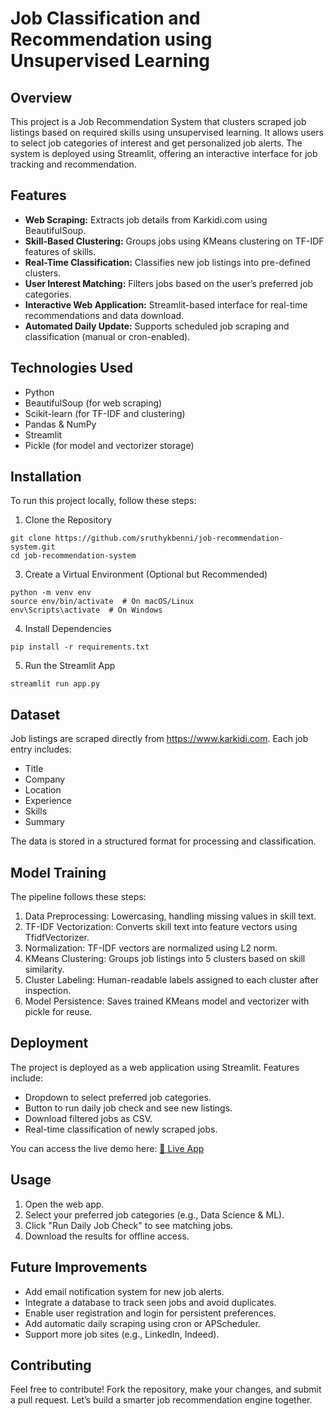 # Job Classification and Recommendation using Unsupervised Learning

## Overview
This project is a Job Recommendation System that clusters scraped job listings based on required skills using unsupervised learning. It allows users to select job categories of interest and get personalized job alerts. The system is deployed using Streamlit, offering an interactive interface for job tracking and recommendation.

## Features
- **Web Scraping:** Extracts job details from Karkidi.com using BeautifulSoup.
- **Skill-Based Clustering:** Groups jobs using KMeans clustering on TF-IDF features of skills.
- **Real-Time Classification:** Classifies new job listings into pre-defined clusters.
- **User Interest Matching:** Filters jobs based on the user’s preferred job categories.
- **Interactive Web Application:** Streamlit-based interface for real-time recommendations and data download.
- **Automated Daily Update:** Supports scheduled job scraping and classification (manual or cron-enabled).

## Technologies Used
- Python
- BeautifulSoup (for web scraping)
- Scikit-learn (for TF-IDF and clustering)
- Pandas & NumPy
- Streamlit
- Pickle (for model and vectorizer storage)

## Installation
To run this project locally, follow these steps:

1. Clone the Repository
```
git clone https://github.com/sruthykbenni/job-recommendation-system.git
cd job-recommendation-system
```
3. Create a Virtual Environment (Optional but Recommended)
```
python -m venv env
source env/bin/activate  # On macOS/Linux
env\Scripts\activate  # On Windows
```
4. Install Dependencies
```
pip install -r requirements.txt
```
5. Run the Streamlit App
```
streamlit run app.py
```

## Dataset
Job listings are scraped directly from https://www.karkidi.com. Each job entry includes:
- Title
- Company
- Location
- Experience
- Skills
- Summary

The data is stored in a structured format for processing and classification.

## Model Training
The pipeline follows these steps:

1. Data Preprocessing: Lowercasing, handling missing values in skill text.
2. TF-IDF Vectorization: Converts skill text into feature vectors using TfidfVectorizer.
3. Normalization: TF-IDF vectors are normalized using L2 norm.
4. KMeans Clustering: Groups job listings into 5 clusters based on skill similarity.
5. Cluster Labeling: Human-readable labels assigned to each cluster after inspection.
6. Model Persistence: Saves trained KMeans model and vectorizer with pickle for reuse.

## Deployment
The project is deployed as a web application using Streamlit. Features include:
- Dropdown to select preferred job categories.
- Button to run daily job check and see new listings.
- Download filtered jobs as CSV.
- Real-time classification of newly scraped jobs.

You can access the live demo here:
[🔗 Live App](https://job-classifier-ffasuixadrgziuorfymcup.streamlit.app/)

## Usage
1. Open the web app.
2. Select your preferred job categories (e.g., Data Science & ML).
3. Click "Run Daily Job Check" to see matching jobs.
4. Download the results for offline access.

## Future Improvements
- Add email notification system for new job alerts.
- Integrate a database to track seen jobs and avoid duplicates.
- Enable user registration and login for persistent preferences.
- Add automatic daily scraping using cron or APScheduler.
- Support more job sites (e.g., LinkedIn, Indeed).

## Contributing
Feel free to contribute! Fork the repository, make your changes, and submit a pull request. Let’s build a smarter job recommendation engine together.
